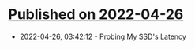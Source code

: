 # [Published on 2022-04-26](index.md)

* [2022-04-26, 03:42:12](https://news.ycombinator.com/item?id=31163704) - [Probing My SSD's Latency](https://flak.tedunangst.com/post/probing-my-ssds-latency)
